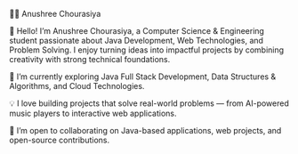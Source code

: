 👩‍💻 Anushree Chourasiya

👋 Hello! I’m Anushree Chourasiya, a Computer Science & Engineering student passionate about Java Development, Web Technologies, and Problem Solving. I enjoy turning ideas into impactful projects by combining creativity with strong technical foundations.

🌱 I’m currently exploring Java Full Stack Development, Data Structures & Algorithms, and Cloud Technologies.

💡 I love building projects that solve real-world problems — from AI-powered music players to interactive web applications.

🤝 I’m open to collaborating on Java-based applications, web projects, and open-source contributions.
